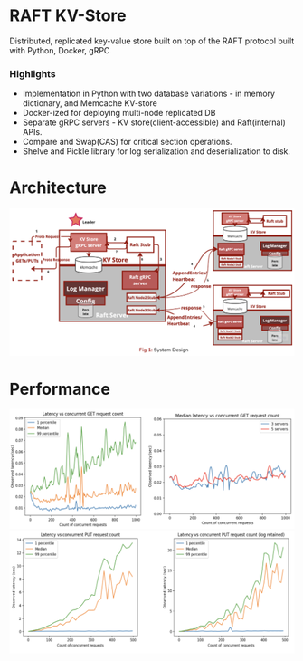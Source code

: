 # RAFT KV-Store
Distributed, replicated key-value store built on top of the RAFT protocol built with Python, Docker, gRPC

### Highlights
* Implementation in Python with two database variations - in memory dictionary, and Memcache KV-store
* Docker-ized for deploying multi-node replicated DB
* Separate gRPC servers - KV store(client-accessible) and Raft(internal) APIs.
* Compare and Swap(CAS) for critical section operations.
* Shelve and Pickle library for log serialization and deserialization to disk.

# Architecture
![Arch](./arch.png)

# Performance
![Perf1](./img1.png)
![Perf2](./img2.png)
